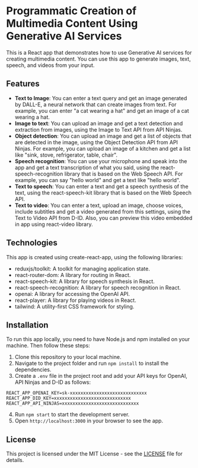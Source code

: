 # Programmatic Creation of Multimedia Content Using Generative AI Services

This is a React app that demonstrates how to use Generative AI services for creating multimedia content. You can use this app to generate images, text, speech, and videos from your input.

## Features

- **Text to Image**: You can enter a text query and get an image generated by DALL-E, a neural network that can create images from text. For example, you can enter "a cat wearing a hat" and get an image of a cat wearing a hat.
- **Image to text**: You can upload an image and get a text detection and extraction from images, using the Image to Text API from API Ninjas.
- **Object detection**: You can upload an image and get a list of objects that are detected in the image, using the Object Detection API from API Ninjas. For example, you can upload an image of a kitchen and get a list like "sink, stove, refrigerator, table, chair".
- **Speech recognition**: You can use your microphone and speak into the app and get a text transcription of what you said, using the react-speech-recognition library that is based on the Web Speech API. For example, you can say "hello world" and get a text like "hello world".
- **Text to speech**: You can enter a text and get a speech synthesis of the text, using the react-speech-kit library that is based on the Web Speech API. 
- **Text to video**: You can enter a text, upload an image, choose voices, include subtitles and get a video generated from this settings, using the Text to Video API from D-ID. Also, you can preview this video embedded in app using react-video library.

## Technologies

This app is created using create-react-app, using the following libraries:

- reduxjs/toolkit: A toolkit for managing application state.
- react-router-dom: A library for routing in React.
- react-speech-kit: A library for speech synthesis in React.
- react-speech-recognition: A library for speech recognition in React.
- openai: A library for accessing the OpenAI API.
- react-player: A library for playing videos in React.
- tailwind: A utility-first CSS framework for styling.

## Installation

To run this app locally, you need to have Node.js and npm installed on your machine. Then follow these steps:

1. Clone this repository to your local machine.
2. Navigate to the project folder and run `npm install` to install the dependencies.
3. Create a `.env` file in the project root and add your API keys for OpenAI, API Ninjas and D-ID as follows:

```
REACT_APP_OPENAI_KEY=sk-xxxxxxxxxxxxxxxxxxxxxxxxxxxxx
REACT_APP_DID_KEY=xxxxxxxxxxxxxxxxxxxxxxxxxxxxx
REACT_APP_API_NINJAS=xxxxxxxxxxxxxxxxxxxxxxxxxxxxx
```

4. Run `npm start` to start the development server.
5. Open `http://localhost:3000` in your browser to see the app.

## License

This project is licensed under the MIT License - see the [LICENSE](LICENSE.md) file for details.
